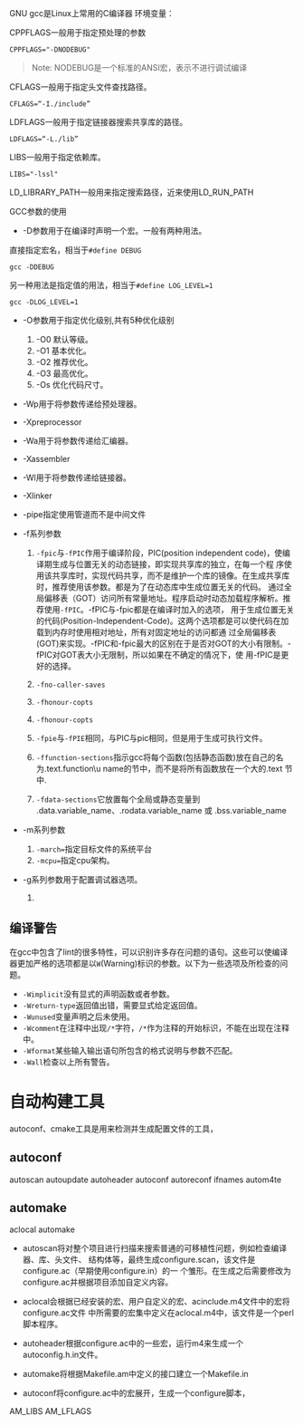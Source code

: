GNU gcc是Linux上常用的C编译器
环境变量：

CPPFLAGS一般用于指定预处理的参数

```
CPPFLAGS="-DNODEBUG"
```

> Note: NODEBUG是一个标准的ANSI宏，表示不进行调试编译

CFLAGS一般用于指定头文件查找路径。

```
CFLAGS=“-I./include”
```

LDFLAGS一般用于指定链接器搜索共享库的路径。

```
LDFLAGS=“-L./lib”
```

LIBS一般用于指定依赖库。

```
LIBS="-lssl"
```

LD_LIBRARY_PATH一般用来指定搜索路径，近来使用LD_RUN_PATH

GCC参数的使用

* -D参数用于在编译时声明一个宏。一般有两种用法。

直接指定宏名，相当于`#define DEBUG`

```shell
gcc -DDEBUG
```

另一种用法是指定值的用法，相当于`#define LOG_LEVEL=1`

```shell
gcc -DLOG_LEVEL=1
```

* -O参数用于指定优化级别,共有5种优化级别

  1. -O0 默认等级。
  2. -O1 基本优化。
  3. -O2 推荐优化。
  4. -O3 最高优化。
  5. -Os 优化代码尺寸。

* -Wp用于将参数传递给预处理器。
* -Xpreprocessor

* -Wa用于将参数传递给汇编器。
* -Xassembler

* -Wl用于将参数传递给链接器。
* -Xlinker

* -pipe指定使用管道而不是中间文件


* -f系列参数

  1. `-fpic`与`-fPIC`作用于编译阶段，PIC(position independent code)，使编译期生成与位置无关的动态链接，即实现共享库的独立，在每一个程
      序使用该共享库时，实现代码共享，而不是维护一个库的镜像。在生成共享库时，推荐使用该参数。都是为了在动态库中生成位置无关的代码。
      通过全局偏移表（GOT）访问所有常量地址。程序启动时动态加载程序解析。推荐使用`-fPIC`。-fPIC与-fpic都是在编译时加入的选项，
      用于生成位置无关的代码(Position-Independent-Code)。这两个选项都是可以使代码在加载到内存时使用相对地址，所有对固定地址的访问都通      过全局偏移表(GOT)来实现。-fPIC和-fpic最大的区别在于是否对GOT的大小有限制。-fPIC对GOT表大小无限制，所以如果在不确定的情况下，使       用-fPIC是更好的选择。

  2. `-fno-caller-saves`

  3. `-fhonour-copts`

  4. `-fhonour-copts`

  5. `-fpie`与`-fPIE`相同，与PIC与pic相同，但是用于生成可执行文件。

  6. `-ffunction-sections`指示gcc将每个函数(包括静态函数)放在自己的名为.text.function\u name的节中，而不是将所有函数放在一个大的.text      节中.

  7. `-fdata-sections`它放置每个全局或静态变量到 .data.variable_name、.rodata.variable_name 或 .bss.variable_name


* -m系列参数

  1. `-march=`指定目标文件的系统平台
  2. `-mcpu=`指定cpu架构。

* -g系列参数用于配置调试器选项。

  1. 

## 编译警告

在gcc中包含了lint的很多特性，可以识别许多存在问题的语句。这些可以使编译器更加严格的选项都是以`W`(Warning)标识的参数。以下为一些选项及所检查的问题。

<!-- lint是C程序验证器，但是在Linux中没有lint,只有splint -->

* `-Wimplicit`没有显式的声明函数或者参数。
* `-Wreturn-type`返回值出错，需要显式给定返回值。
* `-Wunused`变量声明之后未使用。
* `-Wcomment`在注释中出现`/*`字符，`/*`作为注释的开始标识，不能在出现在注释中。
* `-Wformat`某些输入输出语句所包含的格式说明与参数不匹配。
* `-Wall`检查以上所有警告。




自动构建工具
===========

autoconf、cmake工具是用来检测并生成配置文件的工具，


autoconf
-------
autoscan
autoupdate
autoheader
autoconf
autoreconf
ifnames
autom4te


automake
------
aclocal
automake




* autoscan将对整个项目进行扫描来搜索普通的可移植性问题，例如检查编译器、库、头文件、
结构体等，最终生成configure.scan，该文件是configure.ac（早期使用configure.in）的一
个雏形。在生成之后需要修改为configure.ac并根据项目添加自定义内容。

[//]: # (该命令执行后需要修该configure.ac，并可能定义自己的宏)

* aclocal会根据已经安装的宏、用户自定义的宏、acinclude.m4文件中的宏将configure.ac文件
中所需要的宏集中定义在aclocal.m4中，该文件是一个perl脚本程序。

* autoheader根据configure.ac中的一些宏，运行m4来生成一个autoconfig.h.in文件。

[//]: # (在执行下面之前，需要在每一个源码目录中编写Makefile.am)

* automake将根据Makefile.am中定义的接口建立一个Makefile.in

* autoconf将configure.ac中的宏展开，生成一个configure脚本，




AM_LIBS 
AM_LFLAGS

























